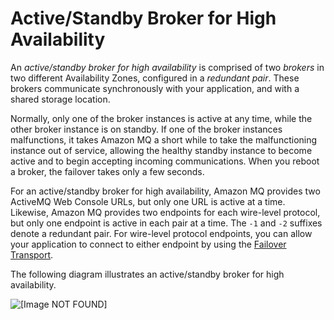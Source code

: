 # Active/Standby Broker for High Availability<a name="active-standby-broker-deployment"></a>

An *active/standby broker for high availability* is comprised of two *brokers* in two different Availability Zones, configured in a *redundant pair*\. These brokers communicate synchronously with your application, and with a shared storage location\.

Normally, only one of the broker instances is active at any time, while the other broker instance is on standby\. If one of the broker instances malfunctions, it takes Amazon MQ a short while to take the malfunctioning instance out of service, allowing the healthy standby instance to become active and to begin accepting incoming communications\. When you reboot a broker, the failover takes only a few seconds\.

For an active/standby broker for high availability, Amazon MQ provides two ActiveMQ Web Console URLs, but only one URL is active at a time\. Likewise, Amazon MQ provides two endpoints for each wire\-level protocol, but only one endpoint is active in each pair at a time\. The `-1` and `-2` suffixes denote a redundant pair\. For wire\-level protocol endpoints, you can allow your application to connect to either endpoint by using the [Failover Transport](http://activemq.apache.org/failover-transport-reference.html)\.

The following diagram illustrates an active/standby broker for high availability\.

![\[Image NOT FOUND\]](http://docs.aws.amazon.com/amazon-mq/latest/developer-guide/images/amazon-mq-architecture-active-standby-deployment.png)